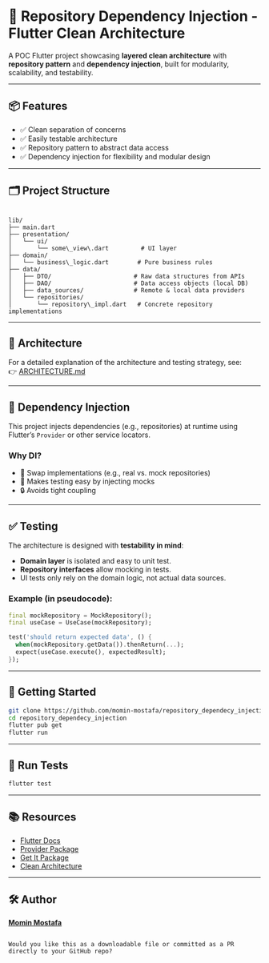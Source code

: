 
# 🧪 Repository Dependency Injection - Flutter Clean Architecture

A POC Flutter project showcasing **layered clean architecture** with **repository pattern** and **dependency injection**, built for modularity, scalability, and testability.

---

## 📦 Features

- ✅ Clean separation of concerns  
- ✅ Easily testable architecture  
- ✅ Repository pattern to abstract data access  
- ✅ Dependency injection for flexibility and modular design  

---

## 🗂️ Project Structure

```

lib/
├── main.dart
├── presentation/
│   └── ui/
│       └── some\_view\.dart         # UI layer
├── domain/
│   └── business\_logic.dart        # Pure business rules
├── data/
│   ├── DTO/                       # Raw data structures from APIs
│   ├── DAO/                       # Data access objects (local DB)
│   ├── data_sources/              # Remote & local data providers
│   └── repositories/
│       └── repository\_impl.dart   # Concrete repository implementations

````

---

## 🧱 Architecture

For a detailed explanation of the architecture and testing strategy, see:  
👉 [ARCHITECTURE.md](ARCHITECTURE.md)

---

## 💉 Dependency Injection

This project injects dependencies (e.g., repositories) at runtime using Flutter’s `Provider` or other service locators.

### Why DI?

- 🔁 Swap implementations (e.g., real vs. mock repositories)  
- 🧪 Makes testing easy by injecting mocks  
- 🔒 Avoids tight coupling  

---

## ✅ Testing

The architecture is designed with **testability in mind**:

- **Domain layer** is isolated and easy to unit test.
- **Repository interfaces** allow mocking in tests.
- UI tests only rely on the domain logic, not actual data sources.

### Example (in pseudocode):

```dart
final mockRepository = MockRepository();
final useCase = UseCase(mockRepository);

test('should return expected data', () {
  when(mockRepository.getData()).thenReturn(...);
  expect(useCase.execute(), expectedResult);
});
````

---

## 🚀 Getting Started

```bash
git clone https://github.com/momin-mostafa/repository_dependecy_injection.git
cd repository_dependecy_injection
flutter pub get
flutter run
```

---

## 🧪 Run Tests

```bash
flutter test
```

---

## 📚 Resources

* [Flutter Docs](https://flutter.dev)
* [Provider Package](https://pub.dev/packages/provider)
* [Get It Package](https://pub.dev/packages/get_it)
* [Clean Architecture](https://8thlight.com/blog/uncle-bob/2012/08/13/the-clean-architecture.html)

---

## 🛠 Author

**[Momin Mostafa](https://github.com/momin-mostafa)**

```

Would you like this as a downloadable file or committed as a PR directly to your GitHub repo?
```
